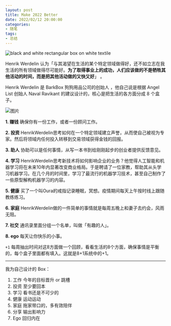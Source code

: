 ```yaml
---
layout: post
title: Make 2022 Better
date: 2022/02/12 20:00:00
categories:
- 随笔
tags:
- 总结
---
```


![black and white rectangular box on white textile](https://pics.naaln.com/blog/2022-02-15-f7038f.1&ixid=MnwxMjA3fDB8MHxwaG90by1wYWdlfHx8fGVufDB8fHx8&auto=format&fit=crop&w=1000&q=80-basicBlog)

Henrik Werdelin 认为「与其渴望在生活的某个特定领域做得好，还不如立志在我生活的所有领域做得尽可能好。**为了取得事业上的成功，人们应该做的不是牺牲其他活动的时间，而是把其他活动做的又快又好**」 。

Henrik Werdelin 是 BarkBox 狗狗用品公司的创始人 ，他自己说是根据 Angel List 创始人 Naval Ravikant 的建议设计的，核心是把生活的各方面分成 8 个盒子。

![图片](https://pics.naaln.com/blog/2022-02-12-b50b5d-basicBlog)



**1. 赚钱**
确保你有一份工作，或者一份顾问工作。

**2. 投资**
HenrikWerdelin思考如何在一个特定领域建立声誉，从而使自己被视为专家。然后将领域内任何投入转移到交易领域获得金钱的回报。

**3. 助人**
协助可以是任何事情，从写一本书到给刚刚起步的创业者提供反馈意见。

**4. 学习**
HenrikWerdelin思考新技术将如何影响企业的业务？他觉得人工智能和机器学习将在未来10年内显著改变商业格局。于是聘请了一位家教，帮助其从头学习机器学习。在几个月的时间里，学习了最流行的机器学习技术，甚至自己制作了一些原型解构机器学习的内容。

**5. 健康**
买了一个叫Oura的戒指记录睡眠，冥想。疫情期间每天上午按时线上跟随教练练习。

**6. 家庭**
HenrikWerdelin做的一件简单的事情就是每周五晚上和妻子去约会，风雨无阻。

**7. 社交**
通讯录里面分组一个名单，叫做「有趣的人」。

**8. ego**
每天让你快乐的小事。

 `+1`
每周抽出时间对这8方面做一个回顾，看看生活的8个方面，确保事情是平衡的，每个盒子里面都有填入。这就是8+1系统中的+1。

---

我为自己设计的 Box：

1. 工作
   今年的目标晋升 or 跳槽
2. 投资
   至少要回本
3. 学习
   看书还是不可少的
4. 健康
   运动运动
5. 家庭
   拖家带口的，多有效陪伴
6. 分享
   输出影响力
7. Ego
   回归内在